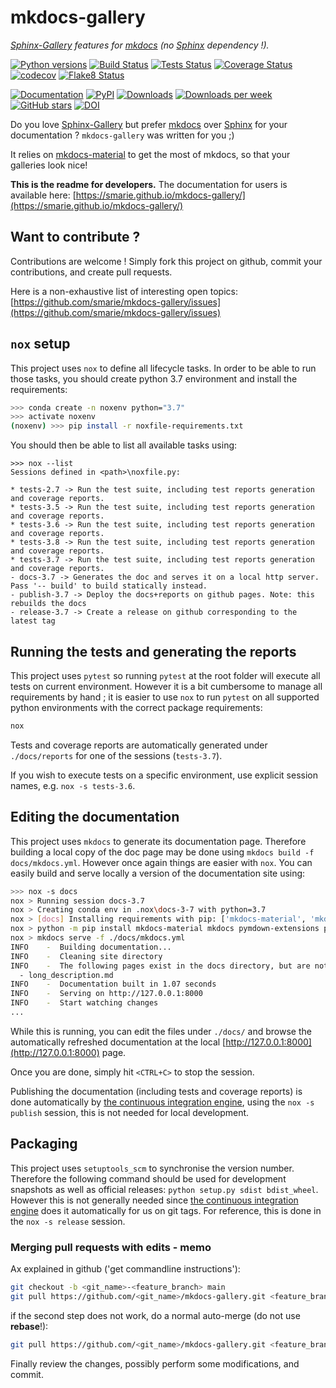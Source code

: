 # mkdocs-gallery

*[Sphinx-Gallery](https://sphinx-gallery.github.io/) features for [mkdocs](https://www.mkdocs.org/) (no [Sphinx](sphinx-doc.org/) dependency !).*

[![Python versions](https://img.shields.io/pypi/pyversions/mkdocs-gallery.svg)](https://pypi.python.org/pypi/mkdocs-gallery/) [![Build Status](https://github.com/smarie/mkdocs-gallery/actions/workflows/base.yml/badge.svg)](https://github.com/smarie/mkdocs-gallery/actions/workflows/base.yml) [![Tests Status](./reports/junit/junit-badge.svg?dummy=8484744)](./reports/junit/report.html) [![Coverage Status](./reports/coverage/coverage-badge.svg?dummy=8484744)](./reports/coverage/index.html) [![codecov](https://codecov.io/gh/smarie/python-odsclient/branch/main/graph/badge.svg)](https://codecov.io/gh/smarie/python-odsclient) [![Flake8 Status](./reports/flake8/flake8-badge.svg?dummy=8484744)](./reports/flake8/index.html)

[![Documentation](https://img.shields.io/badge/doc-latest-blue.svg)](https://smarie.github.io/mkdocs-gallery/) [![PyPI](https://img.shields.io/pypi/v/mkdocs-gallery.svg)](https://pypi.python.org/pypi/mkdocs-gallery/) [![Downloads](https://pepy.tech/badge/mkdocs-gallery)](https://pepy.tech/project/mkdocs-gallery) [![Downloads per week](https://pepy.tech/badge/mkdocs-gallery/week)](https://pepy.tech/project/mkdocs-gallery) [![GitHub stars](https://img.shields.io/github/stars/smarie/mkdocs-gallery.svg)](https://github.com/smarie/mkdocs-gallery/stargazers) [![DOI](https://zenodo.org/badge/DOI/10.5281/zenodo.5786851.svg)](https://doi.org/10.5281/zenodo.5786851)

Do you love [Sphinx-Gallery](https://sphinx-gallery.github.io/) but prefer [mkdocs](https://www.mkdocs.org/) over [Sphinx](sphinx-doc.org/) for your documentation ? `mkdocs-gallery` was written for you ;) 

It relies on [mkdocs-material](https://squidfunk.github.io/mkdocs-material) to get the most of mkdocs, so that your galleries look nice!

**This is the readme for developers.** The documentation for users is available here: [https://smarie.github.io/mkdocs-gallery/](https://smarie.github.io/mkdocs-gallery/)

## Want to contribute ?

Contributions are welcome ! Simply fork this project on github, commit your contributions, and create pull requests.

Here is a non-exhaustive list of interesting open topics: [https://github.com/smarie/mkdocs-gallery/issues](https://github.com/smarie/mkdocs-gallery/issues)

## `nox` setup

This project uses `nox` to define all lifecycle tasks. In order to be able to run those tasks, you should create python 3.7 environment and install the requirements:

```bash
>>> conda create -n noxenv python="3.7"
>>> activate noxenv
(noxenv) >>> pip install -r noxfile-requirements.txt
```

You should then be able to list all available tasks using:

```
>>> nox --list
Sessions defined in <path>\noxfile.py:

* tests-2.7 -> Run the test suite, including test reports generation and coverage reports.
* tests-3.5 -> Run the test suite, including test reports generation and coverage reports.
* tests-3.6 -> Run the test suite, including test reports generation and coverage reports.
* tests-3.8 -> Run the test suite, including test reports generation and coverage reports.
* tests-3.7 -> Run the test suite, including test reports generation and coverage reports.
- docs-3.7 -> Generates the doc and serves it on a local http server. Pass '-- build' to build statically instead.
- publish-3.7 -> Deploy the docs+reports on github pages. Note: this rebuilds the docs
- release-3.7 -> Create a release on github corresponding to the latest tag
```

## Running the tests and generating the reports

This project uses `pytest` so running `pytest` at the root folder will execute all tests on current environment. However it is a bit cumbersome to manage all requirements by hand ; it is easier to use `nox` to run `pytest` on all supported python environments with the correct package requirements:

```bash
nox
```

Tests and coverage reports are automatically generated under `./docs/reports` for one of the sessions (`tests-3.7`). 

If you wish to execute tests on a specific environment, use explicit session names, e.g. `nox -s tests-3.6`.


## Editing the documentation

This project uses `mkdocs` to generate its documentation page. Therefore building a local copy of the doc page may be done using `mkdocs build -f docs/mkdocs.yml`. However once again things are easier with `nox`. You can easily build and serve locally a version of the documentation site using:

```bash
>>> nox -s docs
nox > Running session docs-3.7
nox > Creating conda env in .nox\docs-3-7 with python=3.7
nox > [docs] Installing requirements with pip: ['mkdocs-material', 'mkdocs', 'pymdown-extensions', 'pygments']
nox > python -m pip install mkdocs-material mkdocs pymdown-extensions pygments
nox > mkdocs serve -f ./docs/mkdocs.yml
INFO    -  Building documentation...
INFO    -  Cleaning site directory
INFO    -  The following pages exist in the docs directory, but are not included in the "nav" configuration:
  - long_description.md
INFO    -  Documentation built in 1.07 seconds
INFO    -  Serving on http://127.0.0.1:8000
INFO    -  Start watching changes
...
```

While this is running, you can edit the files under `./docs/` and browse the automatically refreshed documentation at the local [http://127.0.0.1:8000](http://127.0.0.1:8000) page.

Once you are done, simply hit `<CTRL+C>` to stop the session.

Publishing the documentation (including tests and coverage reports) is done automatically by [the continuous integration engine](https://github.com/smarie/mkdocs-gallery/actions), using the `nox -s publish` session, this is not needed for local development.

## Packaging

This project uses `setuptools_scm` to synchronise the version number. Therefore the following command should be used for development snapshots as well as official releases: `python setup.py sdist bdist_wheel`. However this is not generally needed since [the continuous integration engine](https://github.com/smarie/mkdocs-gallery/actions) does it automatically for us on git tags. For reference, this is done in the `nox -s release` session.

### Merging pull requests with edits - memo

Ax explained in github ('get commandline instructions'):

```bash
git checkout -b <git_name>-<feature_branch> main
git pull https://github.com/<git_name>/mkdocs-gallery.git <feature_branch> --no-commit --ff-only
```

if the second step does not work, do a normal auto-merge (do not use **rebase**!):

```bash
git pull https://github.com/<git_name>/mkdocs-gallery.git <feature_branch> --no-commit
```

Finally review the changes, possibly perform some modifications, and commit.
